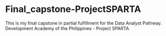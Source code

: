 # Final_capstone-ProjectSPARTA
This is my final capstone in partial fulfillment for the Data Analyst Pathway. Development Academy of the Philippines - Project SPARTA
